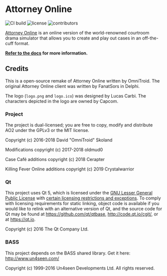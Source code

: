 # Attorney Online

![CI build](https://github.com/AttorneyOnline/AO2-Client/actions/workflows/build.yml/badge.svg?event=push) ![license](https://img.shields.io/github/license/AttorneyOnline/AO2-Client?color=blue) ![contributors](https://img.shields.io/github/contributors/AttorneyOnline/AO2-Client)<br>

[Attorney Online](https://aceattorneyonline.com) is an online version of the world-renowned courtroom drama simulator that allows you to create and play out cases in an off-the-cuff format.

**[Refer to the docs](https://github.com/AttorneyOnline/docs/blob/master/docs/index.md) for more information.**

## Credits

This is a open-source remake of Attorney Online written by OmniTroid. The original Attorney Online client was written by FanatSors in Delphi.

The logo (`logo.png` and `logo.ico`) was designed by Lucas Carbi. The characters depicted in the logo are owned by Capcom.

### Project

The project is dual-licensed; you are free to copy, modify and distribute AO2 under the GPLv3 or the MIT license.

Copyright (c) 2016-2018 David "OmniTroid" Skoland

Modifications copyright (c) 2017-2018 oldmud0

Case Café additions copyright (c) 2018 Cerapter

Killing Fever Online additions copyright (c) 2019 Crystalwarrior

### Qt

This project uses Qt 5, which is licensed under the [GNU Lesser General Public License](https://www.gnu.org/licenses/lgpl-3.0.txt) with [certain licensing restrictions and exceptions](https://www.qt.io/qt-licensing-terms/). To comply with licensing requirements for static linking, object code is available if you would like to relink with an alternative version of Qt, and the source code for Qt may be found at https://github.com/qt/qtbase, http://code.qt.io/cgit/, or at https://qt.io.

Copyright (c) 2016 The Qt Company Ltd.

### BASS

This project depends on the BASS shared library. Get it here: http://www.un4seen.com/

Copyright (c) 1999-2016 Un4seen Developments Ltd. All rights reserved.
